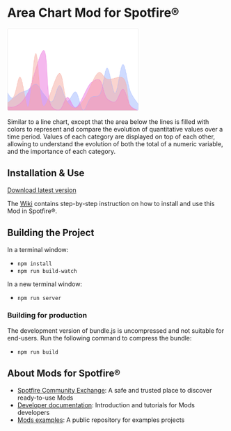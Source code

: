 # Area Chart Mod for Spotfire®

<img src="assets/area.png" width="60%"/>

Similar to a line chart, except that the area below the lines is filled with colors to represent and compare the evolution of quantitative values over a time period. Values of each category are displayed on top of each other, allowing to understand the evolution of both the total of a numeric variable, and the importance of each category.

## Installation & Use

[Download latest version](https://github.com/spotfiresoftware/spotfire-mod-area/releases)

The [Wiki](https://github.com/spotfiresoftware/spotfire-mod-area/wiki) contains step-by-step instruction on how to install and use this Mod in Spotfire®.

## Building the Project

In a terminal window:
- `npm install`
- `npm run build-watch`

In a new terminal window:
- `npm run server`

### Building for production

The development version of bundle.js is uncompressed and not suitable for end-users. Run the following command to compress the bundle:
- `npm run build`

## About Mods for Spotfire®
-   [Spotfire Community Exchange](https://community.spotfire.com/files/): A safe and trusted place to discover ready-to-use Mods
-   [Developer documentation](https://spotfiresoftware.github.io/spotfire-mods/docs/): Introduction and tutorials for Mods developers
-   [Mods examples](https://github.com/TIBCOSoftware/spotfire-mods/): A public repository for examples projects
